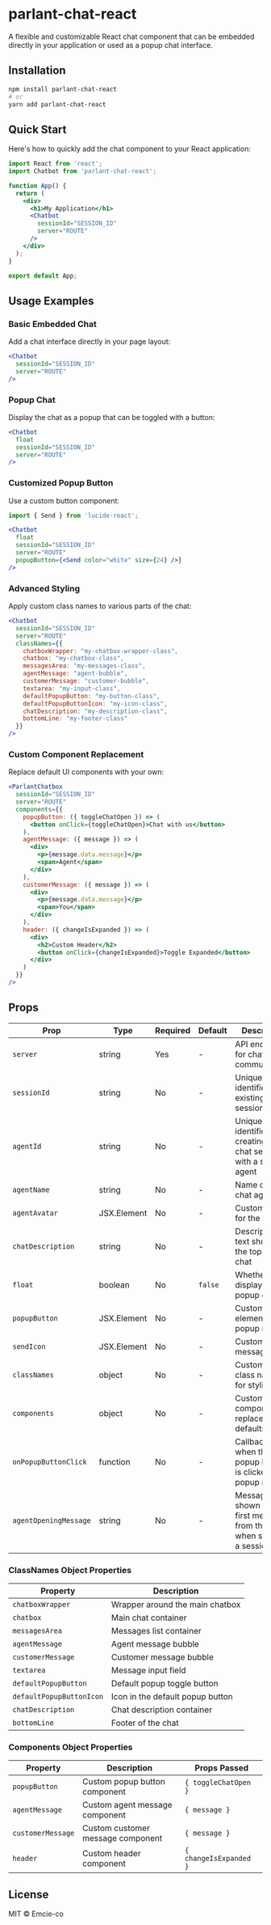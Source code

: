 # parlant-chat-react

A flexible and customizable React chat component that can be embedded directly in your application or used as a popup chat interface.

## Installation

```bash
npm install parlant-chat-react
# or
yarn add parlant-chat-react
```

## Quick Start

Here's how to quickly add the chat component to your React application:

```jsx
import React from 'react';
import Chatbot from 'parlant-chat-react';

function App() {
  return (
    <div>
      <h1>My Application</h1>      
      <Chatbot 
        sessionId="SESSION_ID" 
        server="ROUTE" 
      />
    </div>
  );
}

export default App;
```

## Usage Examples

### Basic Embedded Chat

Add a chat interface directly in your page layout:

```jsx
<Chatbot 
  sessionId="SESSION_ID" 
  server="ROUTE" 
/>
```

### Popup Chat

Display the chat as a popup that can be toggled with a button:

```jsx
<Chatbot 
  float 
  sessionId="SESSION_ID" 
  server="ROUTE" 
/>
```

### Customized Popup Button

Use a custom button component:

```jsx
import { Send } from 'lucide-react';

<Chatbot 
  float 
  sessionId="SESSION_ID" 
  server="ROUTE"
  popupButton={<Send color="white" size={24} />} 
/>
```

### Advanced Styling

Apply custom class names to various parts of the chat:

```jsx
<Chatbot 
  sessionId="SESSION_ID" 
  server="ROUTE"
  classNames={{
    chatboxWrapper: "my-chatbox-wrapper-class",
    chatbox: "my-chatbox-class",
    messagesArea: "my-messages-class",
    agentMessage: "agent-bubble",
    customerMessage: "customer-bubble",
    textarea: "my-input-class",
    defaultPopupButton: "my-button-class",
    defaultPopupButtonIcon: "my-icon-class",
    chatDescription: "my-description-class",
    bottomLine: "my-footer-class"
  }}
/>
```

### Custom Component Replacement

Replace default UI components with your own:

```jsx
<ParlantChatbox 
  sessionId="SESSION_ID" 
  server="ROUTE"
  components={{
    popupButton: ({ toggleChatOpen }) => (
      <button onClick={toggleChatOpen}>Chat with us</button>
    ),
    agentMessage: ({ message }) => (
      <div>
        <p>{message.data.message}</p>
        <span>Agent</span>
      </div>
    ),
    customerMessage: ({ message }) => (
      <div>
        <p>{message.data.message}</p>
        <span>You</span>
      </div>
    ),
    header: ({ changeIsExpanded }) => (
      <div>
        <h2>Custom Header</h2>
        <button onClick={changeIsExpanded}>Toggle Expanded</button>
      </div>
    )
  }}
/>
```

## Props

| Prop                   | Type           | Required | Default | Description                                                                 |
|------------------------|----------------|----------|---------|-----------------------------------------------------------------------------|
| `server`               | string         | Yes      | -       | API endpoint for chat communication                                         |
| `sessionId`            | string         | No       | -       | Unique identifier for an existing chat session                              |
| `agentId`              | string         | No       | -       | Unique identifier for creating a new chat session with a specific agent     |
| `agentName`            | string         | No       | -       | Name of the chat agent                                                      |
| `agentAvatar`          | JSX.Element    | No       | -       | Custom avatar for the agent                                                 |
| `chatDescription`      | string         | No       | -       | Description text shown at the top of the chat                               |
| `float`                | boolean        | No       | `false` | Whether to display as a popup chat                                          |
| `popupButton`          | JSX.Element    | No       | -       | Custom button element for popup mode                                        |
| `sendIcon`             | JSX.Element    | No       | -       | Custom send message icon                                                    |
| `classNames`           | object         | No       | -       | Custom CSS class names for styling                                          |
| `components`           | object         | No       | -       | Custom React components to replace defaults                                 |
| `onPopupButtonClick`   | function       | No       | -       | Callback fired when the popup button is clicked (in popup mode)             |
| `agentOpeningMessage`  | string         | No       | -       | Message shown as the first message from the agent when starting a session   |

### ClassNames Object Properties

| Property                | Description                        |
|-------------------------|------------------------------------|
| `chatboxWrapper`        | Wrapper around the main chatbox    |
| `chatbox`               | Main chat container                |
| `messagesArea`          | Messages list container            |
| `agentMessage`          | Agent message bubble               |
| `customerMessage`       | Customer message bubble            |
| `textarea`              | Message input field                |
| `defaultPopupButton`    | Default popup toggle button        |
| `defaultPopupButtonIcon`| Icon in the default popup button   |
| `chatDescription`       | Chat description container         |
| `bottomLine`            | Footer of the chat                 |

### Components Object Properties

| Property         | Description                      | Props Passed                  |
|------------------|----------------------------------|-------------------------------|
| `popupButton`    | Custom popup button component    | `{ toggleChatOpen }`          |
| `agentMessage`   | Custom agent message component   | `{ message }`                 |
| `customerMessage`| Custom customer message component| `{ message }`                 |
| `header`         | Custom header component          | `{ changeIsExpanded }`        |


## License

MIT © Emcie-co